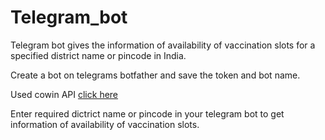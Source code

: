 # Telegram_bot
Telegram bot gives the information of availability of vaccination slots for a specified district name or pincode in India.

Create a bot on telegrams botfather and save the token and bot name.

Used cowin API [click here](https://apisetu.gov.in/api/cowin)

Enter required dictrict name or pincode in your telegram bot to get information of availability of vaccination slots.

